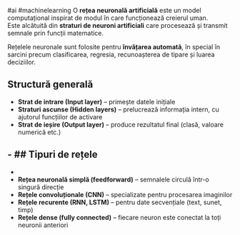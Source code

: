 #ai #machinelearning 
O **rețea neuronală artificială** este un model computațional inspirat de modul în care funcționează creierul uman.  
Este alcătuită din **straturi de neuroni artificiali** care procesează și transmit semnale prin funcții matematice.

Rețelele neuronale sunt folosite pentru **învățarea automată**, în special în sarcini precum clasificarea, regresia, recunoașterea de tipare și luarea deciziilor.

## Structură generală

- **Strat de intrare (Input layer)** – primește datele inițiale
- **Straturi ascunse (Hidden layers)** – prelucrează informația intern, cu ajutorul funcțiilor de activare
- **Strat de ieșire (Output layer)** – produce rezultatul final (clasă, valoare numerică etc.)
## - ## Tipuri de rețele 
- 
- **Rețea neuronală simplă (feedforward)** – semnalele circulă într-o singură direcție
- **Rețele convoluționale (CNN)** – specializate pentru procesarea imaginilor
- **Rețele recurente (RNN, LSTM)** – pentru date secvențiale (text, sunet, timp)
- **Rețele dense (fully connected)** – fiecare neuron este conectat la toți neuronii anteriori